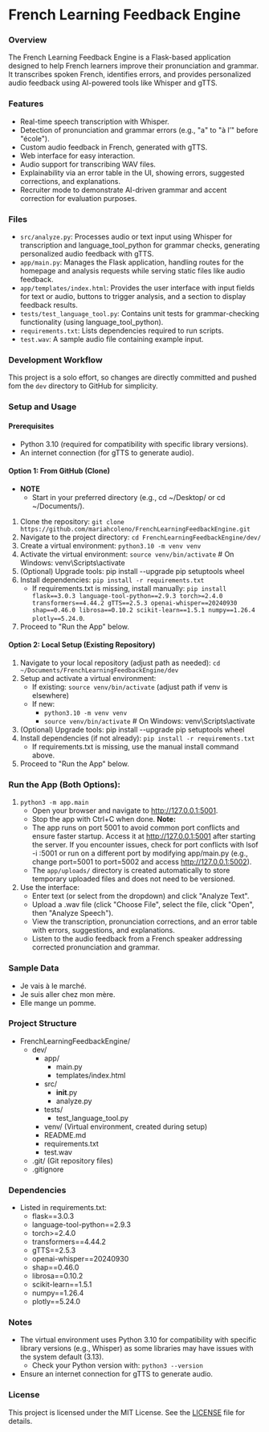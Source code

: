 # French Learning Feedback Engine

### Overview
The French Learning Feedback Engine is a Flask-based application designed to help French learners improve their pronunciation and grammar. It transcribes spoken French, identifies errors, and provides personalized audio feedback using AI-powered tools like Whisper and gTTS.

### Features
- Real-time speech transcription with Whisper.
- Detection of pronunciation and grammar errors (e.g., "a" to "à l’" before "école").
- Custom audio feedback in French, generated with gTTS.
- Web interface for easy interaction.
- Audio support for transcribing WAV files.
- Explainability via an error table in the UI, showing errors, suggested corrections, and explanations.
- Recruiter mode to demonstrate AI-driven grammar and accent correction for evaluation purposes. 

### Files
- `src/analyze.py`: Processes audio or text input using Whisper for transcription and language_tool_python for grammar checks, generating personalized audio feedback with gTTS.
- `app/main.py`: Manages the Flask application, handling routes for the homepage and analysis requests while serving static files like audio feedback.
- `app/templates/index.html`: Provides the user interface with input fields for text or audio, buttons to trigger analysis, and a section to display feedback results.
- `tests/test_language_tool.py`: Contains unit tests for grammar-checking functionality (using language_tool_python).
- `requirements.txt`: Lists dependencies required to run scripts.
- `test.wav`: A sample audio file containing example input.

### Development Workflow
This project is a solo effort, so changes are directly committed and pushed fom the `dev` directory to GitHub for simplicity. 

### Setup and Usage

#### Prerequisites
- Python 3.10 (required for compatibility with specific library versions).
- An internet connection (for gTTS to generate audio).

#### Option 1: From GitHub (Clone)
- **NOTE**
  - Start in your preferred directory (e.g., cd ~/Desktop/ or cd ~/Documents/). 
1. Clone the repository: `git clone https://github.com/mariahcoleno/FrenchLearningFeedbackEngine.git`
2. Navigate to the project directory: `cd FrenchLearningFeedbackEngine/dev/`
3. Create a virtual environment: `python3.10 -m venv venv`
4. Activate the virtual environment: `source venv/bin/activate` # On Windows: venv\Scripts\activate
5. (Optional) Upgrade tools: pip install --upgrade pip setuptools wheel 
6. Install dependencies: `pip install -r requirements.txt`
   - If requirements.txt is missing, install manually: 
     `pip install flask==3.0.3 language-tool-python==2.9.3 torch>=2.4.0 transformers==4.44.2
      gTTS==2.5.3 openai-whisper==20240930 shap==0.46.0 librosa==0.10.2 scikit-learn==1.5.1 numpy==1.26.4 plotly==5.24.0`.
7. Proceed to "Run the App" below.

#### Option 2: Local Setup (Existing Repository)
1. Navigate to your local repository (adjust path as needed): `cd ~/Documents/FrenchLearningFeedbackEngine/dev`
2. Setup and activate a virtual environment:
   - If existing: `source venv/bin/activate` (adjust path if venv is elsewhere)
   - If new:
     - `python3.10 -m venv venv`
     - `source venv/bin/activate` # On Windows: venv\Scripts\activate
3. (Optional) Upgrade tools: pip install --upgrade pip setuptools wheel 
4. Install dependencies (if not already): `pip install -r requirements.txt` 
   - If requirements.txt is missing, use the manual install command above.
5. Proceed to "Run the App" below.

### Run the App (Both Options):
1. `python3 -m app.main` 
   - Open your browser and navigate to http://127.0.0.1:5001.
   - Stop the app with Ctrl+C when done.
**Note:** 
   - The app runs on port 5001 to avoid common port conflicts and ensure faster startup. Access it at http://127.0.0.1:5001 after starting the server. If you encounter issues, check for port conflicts with lsof -i :5001 or run on a different port by modifying app/main.py (e.g., change port=5001 to port=5002 and access http://127.0.0.1:5002). 
   - The `app/uploads/` directory is created automatically to store temporary uploaded files and does not need to be versioned.
2. Use the interface:
   - Enter text (or select from the dropdown) and click "Analyze Text".
   - Upload a .wav file (click "Choose File", select the file, click "Open", then "Analyze Speech").
   - View the transcription, pronunciation corrections, and an error table with errors, suggestions, and explanations.
   - Listen to the audio feedback from a French speaker addressing corrected pronunciation and grammar.  

### Sample Data
- Je vais à le marché.
- Je suis aller chez mon mère.
- Elle mange un pomme. 

### Project Structure
- FrenchLearningFeedbackEngine/
  - dev/
    - app/
      - main.py
      - templates/index.html
    - src/
      - __init__.py
      - analyze.py
    - tests/
      - test_language_tool.py 
    - venv/ (Virtual environment, created during setup)
    - README.md
    - requirements.txt
    - test.wav
  - .git/ (Git repository files)
  - .gitignore

### Dependencies
- Listed in requirements.txt:
  - flask==3.0.3
  - language-tool-python==2.9.3
  - torch>=2.4.0
  - transformers==4.44.2
  - gTTS==2.5.3
  - openai-whisper==20240930
  - shap==0.46.0
  - librosa==0.10.2
  - scikit-learn==1.5.1
  - numpy==1.26.4
  - plotly==5.24.0

### Notes
- The virtual environment uses Python 3.10 for compatibility with specific library versions (e.g., Whisper) as some libraries may have issues with the system default (3.13). 
  - Check your Python version with: `python3 --version`
- Ensure an internet connection for gTTS to generate audio.

### License
This project is licensed under the MIT License. See the [LICENSE](LICENSE) file for details.
